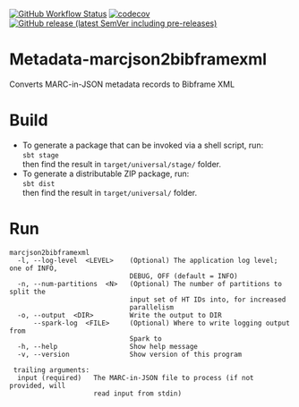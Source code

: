 [![GitHub Workflow Status](https://img.shields.io/github/actions/workflow/status/htrc/Metadata-marcjson2bibframexml/ci.yml?branch=main)](https://github.com/htrc/HTRC-FeatureExtractor/actions/workflows/ci.yml)
[![codecov](https://codecov.io/github/htrc/Metadata-marcjson2bibframexml/graph/badge.svg?token=U7QSqR9yri)](https://codecov.io/github/htrc/Metadata-marcjson2bibframexml)
[![GitHub release (latest SemVer including pre-releases)](https://img.shields.io/github/v/release/htrc/Metadata-marcjson2bibframexml?include_prereleases&sort=semver)](https://github.com/htrc/Metadata-marcjson2bibframexml/releases/latest)

# Metadata-marcjson2bibframexml
Converts MARC-in-JSON metadata records to Bibframe XML

# Build
* To generate a package that can be invoked via a shell script, run:  
  `sbt stage`  
  then find the result in `target/universal/stage/` folder.
* To generate a distributable ZIP package, run:  
  `sbt dist`  
  then find the result in `target/universal/` folder.

# Run
```
marcjson2bibframexml
  -l, --log-level  <LEVEL>    (Optional) The application log level; one of INFO,
                              DEBUG, OFF (default = INFO)
  -n, --num-partitions  <N>   (Optional) The number of partitions to split the
                              input set of HT IDs into, for increased
                              parallelism
  -o, --output  <DIR>         Write the output to DIR
      --spark-log  <FILE>     (Optional) Where to write logging output from
                              Spark to
  -h, --help                  Show help message
  -v, --version               Show version of this program

 trailing arguments:
  input (required)   The MARC-in-JSON file to process (if not provided, will
                     read input from stdin)
```
